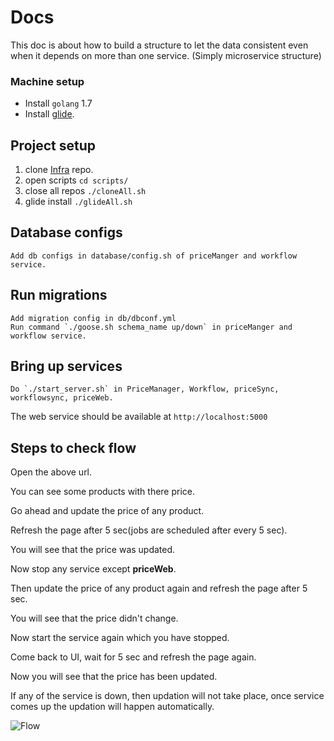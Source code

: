 # Docs

This doc is about how to build a structure to let the data consistent even when it depends on more than one service. (Simply microservice structure)

### Machine setup

* Install `golang` 1.7 
* Install [glide](https://github.com/Masterminds/glide).

## Project setup

1. clone <a href="https://github.com/RetailMarket/infra">Infra</a> repo.
2. open scripts `cd scripts/`
3. close all repos `./cloneAll.sh`
4. glide install `./glideAll.sh`

## Database configs
```
Add db configs in database/config.sh of priceManger and workflow service.
```
## Run migrations
```
Add migration config in db/dbconf.yml
Run command `./goose.sh schema_name up/down` in priceManger and workflow service.
```

## Bring up services
```
Do `./start_server.sh` in PriceManager, Workflow, priceSync, workflowsync, priceWeb.
```

The web service should be available at `http://localhost:5000`

## Steps to check flow

Open the above url.

You can see some products with there price.

Go ahead and update the price of any product.

Refresh the page after 5 sec(jobs are scheduled after every 5 sec).

You will see that the price was updated.

Now stop any service except **priceWeb**.

Then update the price of any product again and refresh the page after 5 sec.

You will see that the price didn't change.

Now start the service again which you have stopped.

Come back to UI, wait for 5 sec and refresh the page again.

Now you will see that the price has been updated.

If any of the service is down, then updation will not take place, once service comes up the updation will happen automatically.

![Flow](https://github.com/RetailMarket/docs/blob/master/flow.png)
